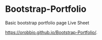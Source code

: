 # Bootstrap-Portfolio
Basic bootstrap portfolio page
Live Sheet


https://orobbio.github.io/Bootstrap-Portfolio/.



